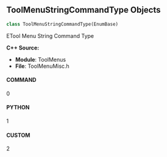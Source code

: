 ## ToolMenuStringCommandType Objects

```python
class ToolMenuStringCommandType(EnumBase)
```

ETool Menu String Command Type

**C++ Source:**

- **Module**: ToolMenus
- **File**: ToolMenuMisc.h

<a id="unreal.ToolMenuStringCommandType.COMMAND"></a>

#### COMMAND

0

<a id="unreal.ToolMenuStringCommandType.PYTHON"></a>

#### PYTHON

1

<a id="unreal.ToolMenuStringCommandType.CUSTOM"></a>

#### CUSTOM

2

<a id="unreal.ToolMenuInsertType"></a>